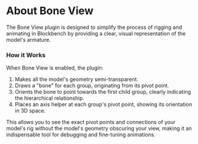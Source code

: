 # About Bone View

The Bone View plugin is designed to simplify the process of rigging and animating in Blockbench by providing a clear, visual representation of the model's armature.

### How it Works

When Bone View is enabled, the plugin:
1.  Makes all the model's geometry semi-transparent.
2.  Draws a "bone" for each group, originating from its pivot point.
3.  Orients the bone to point towards the first child group, clearly indicating the hierarchical relationship.
4.  Places an axis helper at each group's pivot point, showing its orientation in 3D space.

This allows you to see the exact pivot points and connections of your model's rig without the model's geometry obscuring your view, making it an indispensable tool for debugging and fine-tuning animations.